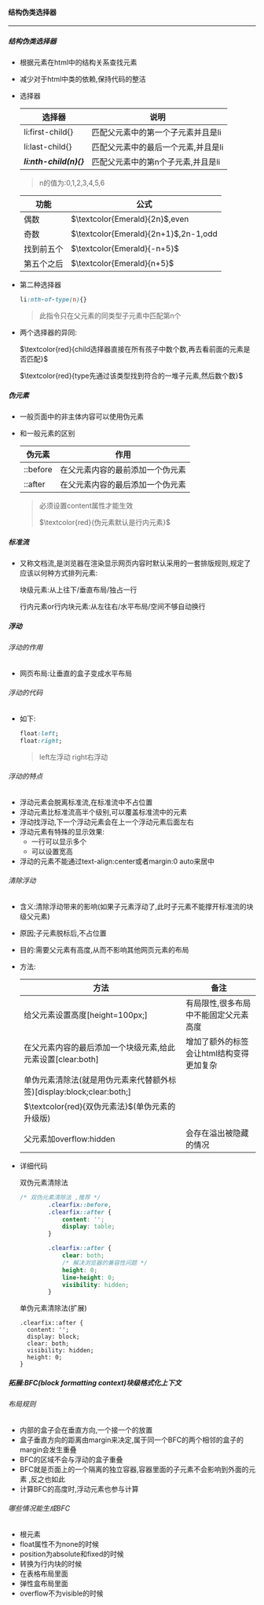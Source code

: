 #### 结构伪类选择器

------

##### 结构伪类选择器

- 根据元素在html中的结构关系查找元素

- 减少对于html中类的依赖,保持代码的整洁

- 选择器

  | 选择器                  | 说明                                |
  | ----------------------- | ----------------------------------- |
  | li:first-child{}        | 匹配父元素中的第一个子元素并且是li  |
  | li:last-child{}         | 匹配父元素中的最后一个元素,并且是li |
  | ***li:nth-child(n){}*** | 匹配父元素中的第n个子元素,并且是li  |

  > n的值为:0,1,2,3,4,5,6

  | 功能       | 公式                                 |
  | ---------- | ------------------------------------ |
  | 偶数       | $\textcolor{Emerald}{2n}$,even       |
  | 奇数       | $\textcolor{Emerald}{2n+1}$,2n-1,odd |
  | 找到前五个 | $\textcolor{Emerald}{-n+5}$          |
  | 第五个之后 | $\textcolor{Emerald}{n+5}$           |

- 第二种选择器

  ```css
  li:nth-of-type(n){}
  ```

  > 此指令只在父元素的同类型子元素中匹配第n个

- 两个选择器的异同:

  $\textcolor{red}{child选择器直接在所有孩子中数个数,再去看前面的元素是否匹配}​$

  $\textcolor{red}{type先通过该类型找到符合的一堆子元素,然后数个数}​$

##### 伪元素

- 一般页面中的非主体内容可以使用伪元素

- 和一般元素的区别

  | 伪元素   | 作用                             |
  | -------- | -------------------------------- |
  | ::before | 在父元素内容的最前添加一个伪元素 |
  | ::after  | 在父元素内容的最后添加一个伪元素 |

  > 必须设置content属性才能生效
  >
  > $\textcolor{red}{伪元素默认是行内元素}$

##### 标准流

- 又称文档流,是浏览器在渲染显示网页内容时默认采用的一套排版规则,规定了应该以何种方式排列元素:

  块级元素:从上往下/垂直布局/独占一行

  行内元素or行内块元素:从左往右/水平布局/空间不够自动换行

##### 浮动

###### 浮动的作用

- 网页布局:让垂直的盒子变成水平布局

###### 浮动的代码

- 如下:

  ```css
  float:left;
  float:right;
  ```

  > left左浮动 right右浮动

###### 浮动的特点

- 浮动元素会脱离标准流,在标准流中不占位置
- 浮动元素比标准流高半个级别,可以覆盖标准流中的元素
- 浮动找浮动,下一个浮动元素会在上一个浮动元素后面左右
- 浮动元素有特殊的显示效果:
  - 一行可以显示多个
  - 可以设置宽高
- 浮动的元素不能通过text-align:center或者margin:0 auto来居中

###### 清除浮动

- 含义:清除浮动带来的影响(如果子元素浮动了,此时子元素不能撑开标准流的块级父元素)

- 原因;子元素脱标后,不占位置

- 目的:需要父元素有高度,从而不影响其他网页元素的布局

- 方法:

  | 方法                                                         | 备注                                     |
  | ------------------------------------------------------------ | ---------------------------------------- |
  | 给父元素设置高度[height=100px;]                              | 有局限性,很多布局中不能固定父元素高度    |
  | 在父元素内容的最后添加一个块级元素,给此元素设置[clear:both]  | 增加了额外的标签会让html结构变得更加复杂 |
  | 单伪元素清除法(就是用伪元素来代替额外标签)[display:block;clear:both;] |                                          |
  | $\textcolor{red}{双伪元素法}$(单伪元素的升级版)              |                                          |
  | 父元素加overflow:hidden                                      | 会存在溢出被隐藏的情况                   |

- 详细代码

  双伪元素清除法

  ```css
  /* 双伪元素清除法 ,推荐 */
          .clearfix::before,
          .clearfix::after {
              content: '';
              display: table;
          }
  
          .clearfix::after {
              clear: both;
              /* 解决浏览器的兼容性问题 */
              height: 0;
              line-height: 0;
              visibility: hidden;
          }
  ```

  单伪元素清除法(扩展)

  ```
  .clearfix::after {
    content: '';
    display: block;
    clear: both;
    visibility: hidden;
    height: 0;
  }
  ```



##### 拓展:BFC(block formatting context)块级格式化上下文

###### 布局规则

- 内部的盒子会在垂直方向,一个接一个的放置
- 盒子垂直方向的距离由margin来决定,属于同一个BFC的两个相邻的盒子的margin会发生重叠
- BFC的区域不会与浮动的盒子重叠
- BFC就是页面上的一个隔离的独立容器,容器里面的子元素不会影响到外面的元素 ,反之也如此
- 计算BFC的高度时,浮动元素也参与计算

###### 哪些情况能生成BFC

- 根元素
- float属性不为none的时候
- position为absolute和fixed的时候
- 转换为行内块的时候
- 在表格布局里面
- 弹性盒布局里面
- overflow不为visible的时候

